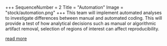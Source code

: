 +++
SequenceNumber = 2
Title = "Automation"
Image = "stock/automation.png"
+++
This team will implement automated analyses to investigate differences between manual and automated coding. This will provide a test of how analytical decisions such as manual or algorithmic artifact removal, selection of regions of interest can affect reproducibility.

[read more](/related_projects/automation)